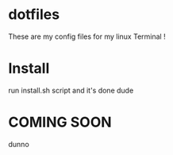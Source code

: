dotfiles
========

These are my config files for my linux Terminal !

Install
=======

run install.sh script and it's done dude

COMING SOON
===========

dunno
